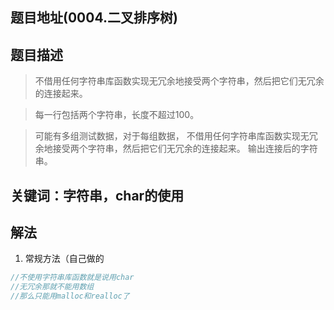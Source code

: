 ## 题目地址(0004.二叉排序树)

## 题目描述

> 不借用任何字符串库函数实现无冗余地接受两个字符串，然后把它们无冗余的连接起来。

> 每一行包括两个字符串，长度不超过100。

> 可能有多组测试数据，对于每组数据， 不借用任何字符串库函数实现无冗余地接受两个字符串，然后把它们无冗余的连接起来。 输出连接后的字符串。

## 关键词：字符串，**char**的使用

## 解法

1. 常规方法（自己做的

```cpp
//不使用字符串库函数就是说用char
//无冗余那就不能用数组
//那么只能用malloc和realloc了
```